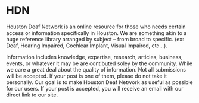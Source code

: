 HDN
======

Houston Deaf Network is an online resource for those who needs certain access or information specifically in Houston. We are something akin to a huge reference library arranged by subject – from broad to specific. (ex: Deaf, Hearing Impaired, Cochlear Implant, Visual Impaired, etc…).

Information includes knowledge, expertise, research, articles, business, events, or whatever it may be are contibuted soley by the community. While we care a great deal about the quality of information. Not all submissions will be accepted. If your post is one of them, please do not take it personally. Our goal is to make Houston Deaf Network as useful as possible for our users. If your post is accepted, you will receive an email with our direct link to our site.
